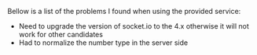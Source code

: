 Bellow is a list of the problems I found when using the provided service:

- Need to upgrade the version of socket.io to the 4.x otherwise it will not work for other candidates
- Had to normalize the number type in the server side
